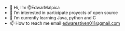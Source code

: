 

- 👋 Hi, I’m @EdwarMalpica
- 👀 I’m interested in participate proyects of open source
- 🌱 I’m currently learning Java, python and C
- 📫 How to reach me email edwarestiven011@gmail.com

